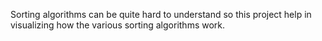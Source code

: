 Sorting algorithms can be quite hard to understand so this project help in visualizing how the various 
sorting algorithms work.

